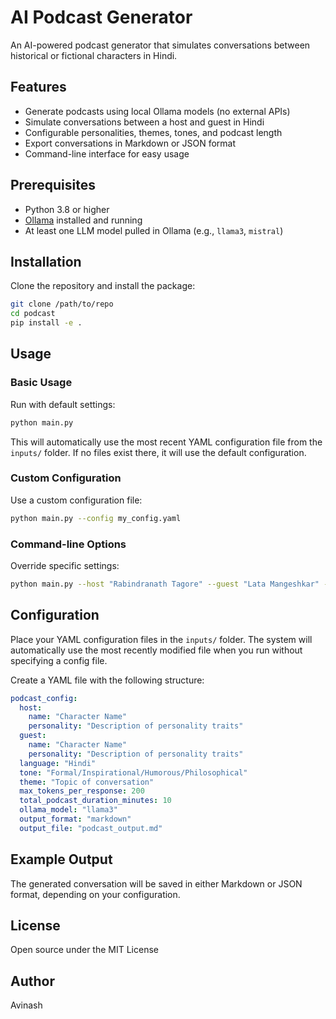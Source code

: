 # AI Podcast Generator

An AI-powered podcast generator that simulates conversations between historical or fictional characters in Hindi.

## Features

- Generate podcasts using local Ollama models (no external APIs)
- Simulate conversations between a host and guest in Hindi
- Configurable personalities, themes, tones, and podcast length
- Export conversations in Markdown or JSON format
- Command-line interface for easy usage

## Prerequisites

- Python 3.8 or higher
- [Ollama](https://ollama.ai/) installed and running
- At least one LLM model pulled in Ollama (e.g., `llama3`, `mistral`)

## Installation

Clone the repository and install the package:

```bash
git clone /path/to/repo
cd podcast
pip install -e .
```

## Usage

### Basic Usage

Run with default settings:

```bash
python main.py
```

This will automatically use the most recent YAML configuration file from the `inputs/` folder. If no files exist there, it will use the default configuration.

### Custom Configuration

Use a custom configuration file:

```bash
python main.py --config my_config.yaml
```

### Command-line Options

Override specific settings:

```bash
python main.py --host "Rabindranath Tagore" --guest "Lata Mangeshkar" --theme "Music and Poetry" --tone "Philosophical" --duration 15 --model "mistral" --format json --output "podcast_output.json"
```

## Configuration

Place your YAML configuration files in the `inputs/` folder. The system will automatically use the most recently modified file when you run without specifying a config file.

Create a YAML file with the following structure:

```yaml
podcast_config:
  host:
    name: "Character Name"
    personality: "Description of personality traits"
  guest:
    name: "Character Name" 
    personality: "Description of personality traits"
  language: "Hindi"
  tone: "Formal/Inspirational/Humorous/Philosophical"
  theme: "Topic of conversation"
  max_tokens_per_response: 200
  total_podcast_duration_minutes: 10
  ollama_model: "llama3"
  output_format: "markdown"
  output_file: "podcast_output.md"
```

## Example Output

The generated conversation will be saved in either Markdown or JSON format, depending on your configuration.

## License

Open source under the MIT License

## Author

Avinash
